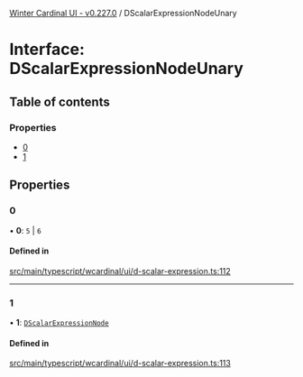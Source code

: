 [Winter Cardinal UI - v0.227.0](../index.md) / DScalarExpressionNodeUnary

# Interface: DScalarExpressionNodeUnary

## Table of contents

### Properties

- [0](DScalarExpressionNodeUnary.md#0)
- [1](DScalarExpressionNodeUnary.md#1)

## Properties

### 0

• **0**: ``5`` \| ``6``

#### Defined in

[src/main/typescript/wcardinal/ui/d-scalar-expression.ts:112](https://github.com/winter-cardinal/winter-cardinal-ui/blob/v0.227.0/src/main/typescript/wcardinal/ui/d-scalar-expression.ts#L112)

___

### 1

• **1**: [`DScalarExpressionNode`](../index.md#dscalarexpressionnode)

#### Defined in

[src/main/typescript/wcardinal/ui/d-scalar-expression.ts:113](https://github.com/winter-cardinal/winter-cardinal-ui/blob/v0.227.0/src/main/typescript/wcardinal/ui/d-scalar-expression.ts#L113)
